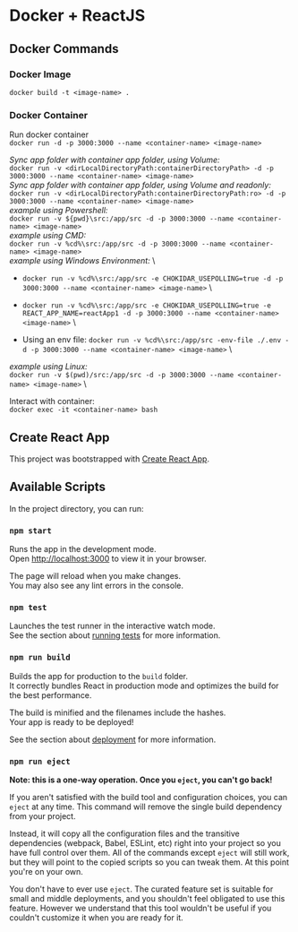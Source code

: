 # Docker + ReactJS

## Docker Commands

### Docker Image

`docker build -t <image-name> .` <!--<.> is for current directory-->

### Docker Container

Run docker container \
`docker run -d -p 3000:3000 --name <container-name> <image-name>`

*Sync app folder with container app folder, using Volume:* \
`docker run -v <dirLocalDirectoryPath:containerDirectoryPath> -d -p 3000:3000 --name <container-name> <image-name>` \
*Sync app folder with container app folder, using Volume and readonly:* \
`docker run -v <dirLocalDirectoryPath:containerDirectoryPath:ro> -d -p 3000:3000 --name <container-name> <image-name>` \
*example using Powershell:* \
`docker run -v ${pwd}\src:/app/src -d -p 3000:3000 --name <container-name> <image-name>` \
*example using CMD:* \
`docker run -v %cd%\src:/app/src -d -p 3000:3000 --name <container-name> <image-name>` \
*example using Windows Environment:* \
- `docker run -v %cd%\src:/app/src -e CHOKIDAR_USEPOLLING=true -d -p 3000:3000 --name <container-name> <image-name>` \

- `docker run -v %cd%\src:/app/src -e CHOKIDAR_USEPOLLING=true -e REACT_APP_NAME=reactApp1 -d -p 3000:3000 --name <container-name> <image-name>` \

- Using an env file: `docker run -v %cd%\src:/app/src -env-file ./.env -d -p 3000:3000 --name <container-name> <image-name>` \

*example using Linux:* \
`docker run -v $(pwd)/src:/app/src -d -p 3000:3000 --name <container-name> <image-name>` \

Interact with container: \
`docker exec -it <container-name> bash`

## Create React App

This project was bootstrapped with [Create React App](https://github.com/facebook/create-react-app).

## Available Scripts

In the project directory, you can run:

### `npm start`

Runs the app in the development mode.\
Open [http://localhost:3000](http://localhost:3000) to view it in your browser.

The page will reload when you make changes.\
You may also see any lint errors in the console.

### `npm test`

Launches the test runner in the interactive watch mode.\
See the section about [running tests](https://facebook.github.io/create-react-app/docs/running-tests) for more information.

### `npm run build`

Builds the app for production to the `build` folder.\
It correctly bundles React in production mode and optimizes the build for the best performance.

The build is minified and the filenames include the hashes.\
Your app is ready to be deployed!

See the section about [deployment](https://facebook.github.io/create-react-app/docs/deployment) for more information.

### `npm run eject`

**Note: this is a one-way operation. Once you `eject`, you can't go back!**

If you aren't satisfied with the build tool and configuration choices, you can `eject` at any time. This command will remove the single build dependency from your project.

Instead, it will copy all the configuration files and the transitive dependencies (webpack, Babel, ESLint, etc) right into your project so you have full control over them. All of the commands except `eject` will still work, but they will point to the copied scripts so you can tweak them. At this point you're on your own.

You don't have to ever use `eject`. The curated feature set is suitable for small and middle deployments, and you shouldn't feel obligated to use this feature. However we understand that this tool wouldn't be useful if you couldn't customize it when you are ready for it.
